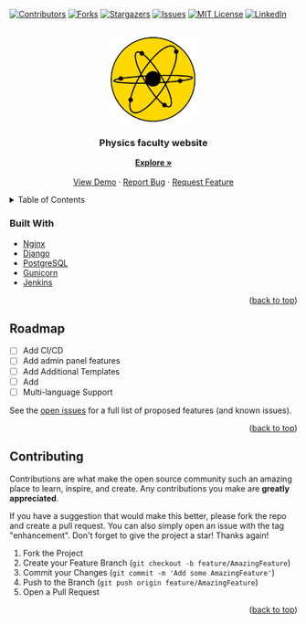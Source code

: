 <div id="top"></div>

[![Contributors][contributors-shield]][contributors-url]
[![Forks][forks-shield]][forks-url]
[![Stargazers][stars-shield]][stars-url]
[![Issues][issues-shield]][issues-url]
[![MIT License][license-shield]][license-url]
[![LinkedIn][linkedin-shield]][linkedin-url]



<!-- PROJECT LOGO -->
<br />
<div align="center">
  <a href="https://physics.bsu.by">
    <img src="static/FUL_LOGO_FFbolshoy.png" alt="Logo" width="150" height="150">
  </a>

  <h3 align="center">Physics faculty website</h3>

  <p align="center">
    <a href="https://physics.bsu.by"><strong>Explore »</strong></a>
    <br />
    <br />
    <a href="https://github.com/IlyshaNil/bsuphys">View Demo</a>
    ·
    <a href="https://github.com/IlyshaNil/bsuphys/issues">Report Bug</a>
    ·
    <a href="https://github.com/IlyshaNil/bsuphys/issues">Request Feature</a>
  </p>
</div>



<!-- TABLE OF CONTENTS -->
<details>
  <summary>Table of Contents</summary>
  <ol>
    <li><a href="#about-the-project">About The Project</a></li>
    <li><a href="#built-with">Built With</a></li>
    <li><a href="#roadmap">Roadmap</a></li>
    <li><a href="#contributing">Contributing</a></li>
  </ol>
</details>


### Built With

* [Nginx](https://nginx.org/ru/)
* [Django](https://www.djangoproject.com/)
* [PostgreSQL](https://www.postgresql.org/)
* [Gunicorn](https://gunicorn.org/)
* [Jenkins](https://www.jenkins.io/)


<p align="right">(<a href="#top">back to top</a>)</p>






<!-- ROADMAP -->
## Roadmap

- [ ] Add CI/CD
- [ ] Add admin panel features
- [ ] Add Additional Templates
- [ ] Add 
- [ ] Multi-language Support

See the [open issues](https://github.com/othneildrew/Best-README-Template/issues) for a full list of proposed features (and known issues).

<p align="right">(<a href="#top">back to top</a>)</p>



<!-- CONTRIBUTING -->
## Contributing

Contributions are what make the open source community such an amazing place to learn, inspire, and create. Any contributions you make are **greatly appreciated**.

If you have a suggestion that would make this better, please fork the repo and create a pull request. You can also simply open an issue with the tag "enhancement".
Don't forget to give the project a star! Thanks again!

1. Fork the Project
2. Create your Feature Branch (`git checkout -b feature/AmazingFeature`)
3. Commit your Changes (`git commit -m 'Add some AmazingFeature'`)
4. Push to the Branch (`git push origin feature/AmazingFeature`)
5. Open a Pull Request

<p align="right">(<a href="#top">back to top</a>)</p>





<!-- MARKDOWN LINKS & IMAGES -->
<!-- https://www.markdownguide.org/basic-syntax/#reference-style-links -->
[contributors-shield]: https://img.shields.io/github/contributors/IlyshaNil/bsuphys.svg?style=for-the-badge
[contributors-url]: https://github.com/IlyshaNil/bsuphys/graphs/contributors
[forks-shield]: https://img.shields.io/github/forks/IlyshaNil/bsuphys.svg?style=for-the-badge
[forks-url]: https://github.com/IlyshaNil/bsuphys/network/members
[stars-shield]: https://img.shields.io/github/stars/IlyshaNil/bsuphys.svg?style=for-the-badge
[stars-url]: https://github.com/IlyshaNil/bsuphys/stargazers
[issues-shield]: https://img.shields.io/github/issues/IlyshaNil/bsuphys.svg?style=for-the-badge
[issues-url]: https://github.com/IlyshaNil/bsuphys/issues
[license-shield]: https://img.shields.io/github/license/IlyshaNil/bsuphys.svg?style=for-the-badge
[license-url]: https://github.com/IlyshaNil/bsuphys/LICENSE.txt
[linkedin-shield]: https://img.shields.io/badge/-LinkedIn-black.svg?style=for-the-badge&logo=linkedin&colorB=555
[linkedin-url]: https://www.linkedin.com/in/ilya-nilov-b7b9201b4/
[product-screenshot]: https://raw.githubusercontent.com/IlyshaNil/bsuphys/master/static/screen.PNG
